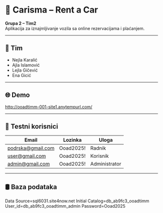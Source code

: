 # 🚗 Carisma – Rent a Car

**Grupa 2 – Tim2**  
Aplikacija za iznajmljivanje vozila sa online rezervacijama i plaćanjem.

---

## 👥 Tim

- Nejla Karalić 
- Ajla Islamović 
- Lejla Gičević 
- Ena Gicić 

---

## 🌐 Demo

http://ooadtimm-001-site1.anytempurl.com/

---

## 🔐 Testni korisnici

| Email                        | Lozinka     | Uloga         |
|------------------------------|-------------|---------------|
| podrska@gmail.com            | Ooad2025!   | Radnik        |
| user@gmail.com               | Ooad2025!   | Korisnik      |
| admin@gmail.com              | Ooad2025!   | Administrator |

---

## 🛢️ Baza podataka
Data Source=sql6031.site4now.net 
Initial Catalog=db_ab9fc3_ooadtimm 
User_id=db_ab9fc3_ooadtimm_admin 
Password=Ooad2025

